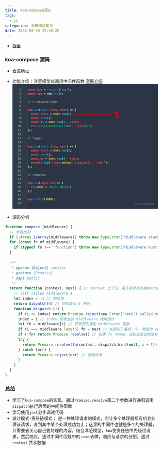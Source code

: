 ```yaml
---
title: koa-compose源码
tags:
  - js
categories: 源码阅读笔记
date: 2022-08-30 19:40:20
---
```


- [掘金](https://juejin.cn/post/7137632272970153991/)

### koa-compose 源码

- [仓库地址](https://github.com/lxchuan12/koa-compose-analysis)

- 功能介绍：洋葱模型式调用中间件函数 [官网介绍](https://github.com/koajs/koa/blob/master/docs/guide.md#writing-middleware)
![功能介绍图](/images/koa-compose.awebp)


- 源码分析
``` js
function compose (middleware) {
  // 参数检测
  if (!Array.isArray(middleware)) throw new TypeError('Middleware stack must be an array!')
  for (const fn of middleware) {
    if (typeof fn !== 'function') throw new TypeError('Middleware must be composed of functions!')
  }

  /**
   * @param {Object} context
   * @return {Promise}
   * @api public
   */
  return function (context, next) { // context 上下文，用于共享状态类似store， next 自定义到中心后的处理函数
    // last called middleware #
    let index = -1 // 初始值  
    return dispatch(0) // 初始值从 0 开始
    function dispatch (i) {
      if (i <= index) return Promise.reject(new Error('next() called multiple times')) // 防止重复调用
      index = i // index 获取当前 middleware 调用指针
      let fn = middleware[i] // 获取获取当前 middleware 函数
      if (i === middleware.length) fn = next // 如果到了最后一个，赋值为 compose(middleware)(context, next) 中 next 的值，也就是说可以定义结束时的自定义next
      if (!fn) return Promise.resolve() // 如果 fn 不存在，走到这里证明没有传入next 就可以结束了
      try {
        return Promise.resolve(fn(context, dispatch.bind(null, i + 1))) // promise调用， 函数传入 context 和 第二个 dispath，在调用 next 的时候就是第二个的调用，依次类推
      } catch (err) {
        return Promise.reject(err) // 错误结束
      }
    }
  }
}
```

### 总结
- 学习了`koa-compose`的实现，通过`Promise.resolve`第二个参数进行递归调用`dispatch`执行后面的中间件函数
- 学习使用`jest`分步调试代码
- 设计模式-责任链模式： 是一种处理请求的模式，它让多个处理器都有机会处理该请求，直到其中某个处理成功为止；这里的中间件也就是多个的处理器，只需要去关心自己要处理的内容，结合洋葱模型，`koa`使责任链中先经过请求，然后响应，通过中间件函数中的 `next`去做，响应与请求的分割，通过 `context` 共享数据